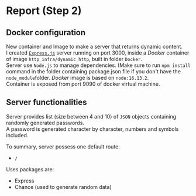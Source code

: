 # Report (Step 2)
## Docker configuration

New container and Image to make a server that returns dynamic content.  
I created [`Express.js`](https://expressjs.com/) server running on port 3000, inside a _Docker_ container of image `http_infra/dynamic_http`, built in folder `Docker`.  
Server use `Node.js` to manage dependencies. (Make sure to run `npm install` command in the folder containing package.json file if you don't have the `node_module`folder.
_Docker_ image is based on `node:16.13.2`.  
Container is exposed from port 9090 of docker virtual machine.  

## Server functionalities

Server provides list (size between 4 and 10) of `JSON` objects containing randomly generated passwords.  
A password is generated character by character, numbers and symbols included.  

To summary, server possess one default route:  

 + `/`

Uses packages are:  

 + Express
 + Chance (used to generate random data)
